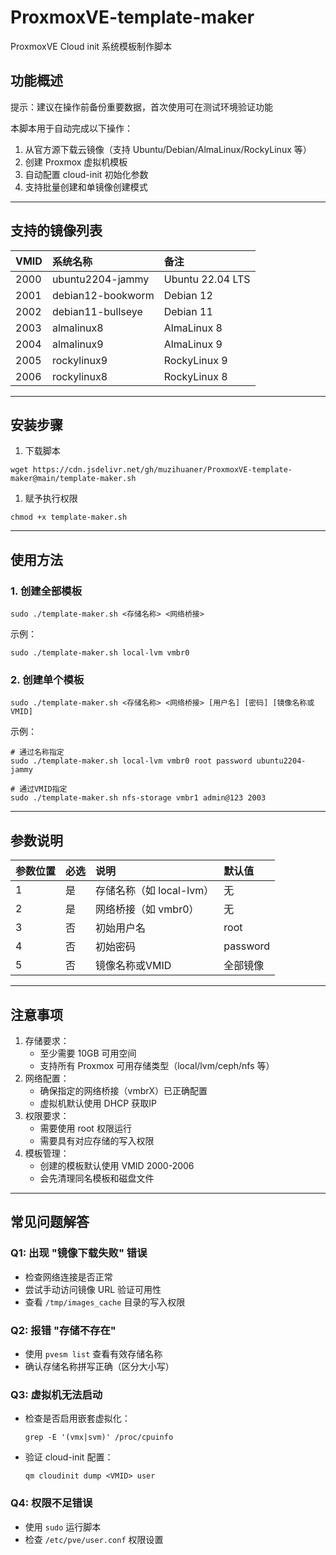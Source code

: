 # ProxmoxVE-template-maker
ProxmoxVE Cloud init 系统模板制作脚本
## 功能概述

提示：建议在操作前备份重要数据，首次使用可在测试环境验证功能

本脚本用于自动完成以下操作：

1. 从官方源下载云镜像（支持 Ubuntu/Debian/AlmaLinux/RockyLinux 等）
2. 创建 Proxmox 虚拟机模板
3. 自动配置 cloud-init 初始化参数
4. 支持批量创建和单镜像创建模式

------

## 支持的镜像列表

| VMID | 系统名称          | 备注             |
| :--- | :---------------- | :--------------- |
| 2000 | ubuntu2204-jammy  | Ubuntu 22.04 LTS |
| 2001 | debian12-bookworm | Debian 12        |
| 2002 | debian11-bullseye | Debian 11        |
| 2003 | almalinux8        | AlmaLinux 8      |
| 2004 | almalinux9        | AlmaLinux 9      |
| 2005 | rockylinux9       | RockyLinux 9     |
| 2006 | rockylinux8       | RockyLinux 8     |

------

## 安装步骤

1. 下载脚本

```
wget https://cdn.jsdelivr.net/gh/muzihuaner/ProxmoxVE-template-maker@main/template-maker.sh
```

1. 赋予执行权限

```
chmod +x template-maker.sh
```

------

## 使用方法

### 1. 创建全部模板

```
sudo ./template-maker.sh <存储名称> <网络桥接>
```

示例：

```
sudo ./template-maker.sh local-lvm vmbr0
```

### 2. 创建单个模板

```
sudo ./template-maker.sh <存储名称> <网络桥接> [用户名] [密码] [镜像名称或VMID]
```

示例：

```
# 通过名称指定
sudo ./template-maker.sh local-lvm vmbr0 root password ubuntu2204-jammy

# 通过VMID指定
sudo ./template-maker.sh nfs-storage vmbr1 admin@123 2003
```

------

## 参数说明

| 参数位置 | 必选 | 说明                     | 默认值   |
| :------- | :--- | :----------------------- | :------- |
| 1        | 是   | 存储名称（如 local-lvm） | 无       |
| 2        | 是   | 网络桥接（如 vmbr0）     | 无       |
| 3        | 否   | 初始用户名               | root     |
| 4        | 否   | 初始密码                 | password |
| 5        | 否   | 镜像名称或VMID           | 全部镜像 |

------

## 注意事项

1. 存储要求：
   - 至少需要 10GB 可用空间
   - 支持所有 Proxmox 可用存储类型（local/lvm/ceph/nfs 等）
2. 网络配置：
   - 确保指定的网络桥接（vmbrX）已正确配置
   - 虚拟机默认使用 DHCP 获取IP
3. 权限要求：
   - 需要使用 root 权限运行
   - 需要具有对应存储的写入权限
4. 模板管理：
   - 创建的模板默认使用 VMID 2000-2006
   - 会先清理同名模板和磁盘文件

------

## 常见问题解答

### Q1: 出现 "镜像下载失败" 错误

- 检查网络连接是否正常
- 尝试手动访问镜像 URL 验证可用性
- 查看 `/tmp/images_cache` 目录的写入权限

### Q2: 报错 "存储不存在"

- 使用 `pvesm list` 查看有效存储名称
- 确认存储名称拼写正确（区分大小写）

### Q3: 虚拟机无法启动

- 检查是否启用嵌套虚拟化：

  ```
  grep -E '(vmx|svm)' /proc/cpuinfo
  ```

- 验证 cloud-init 配置：

  ```
  qm cloudinit dump <VMID> user
  ```

### Q4: 权限不足错误

- 使用 `sudo` 运行脚本
- 检查 `/etc/pve/user.conf` 权限设置
